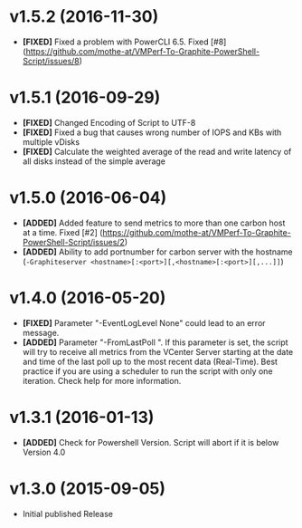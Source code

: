 ﻿# v1.5.2 (2016-11-30)
* **[FIXED]** Fixed a problem with PowerCLI 6.5. Fixed [#8] (https://github.com/mothe-at/VMPerf-To-Graphite-PowerShell-Script/issues/8)

# v1.5.1 (2016-09-29)
* **[FIXED]** Changed Encoding of Script to UTF-8
* **[FIXED]** Fixed a bug that causes wrong number of IOPS and KBs with multiple vDisks
* **[FIXED]** Calculate the weighted average of the read and write latency of all disks instead of the simple average

# v1.5.0 (2016-06-04)
* **[ADDED]** Added feature to send metrics to more than one carbon host at a time. Fixed [#2] (https://github.com/mothe-at/VMPerf-To-Graphite-PowerShell-Script/issues/2)
* **[ADDED]** Ability to add portnumber for carbon server with the hostname (`-Graphiteserver <hostname>[:<port>][,<hostname>[:<port>][,...]]`)

# v1.4.0 (2016-05-20)
* **[FIXED]** Parameter "-EventLogLevel None" could lead to an error message.
* **[ADDED]** Parameter "-FromLastPoll <xml-file>". If this parameter is set, the script will try to receive all metrics from the VCenter Server starting at the date and time of the last poll up to the most recent data (Real-Time). Best practice if you are using a scheduler to run the script with only one iteration. Check help for more information.

# v1.3.1 (2016-01-13)
* **[ADDED]** Check for Powershell Version. Script will abort if it is below Version 4.0

# v1.3.0 (2015-09-05)
* Initial published Release

